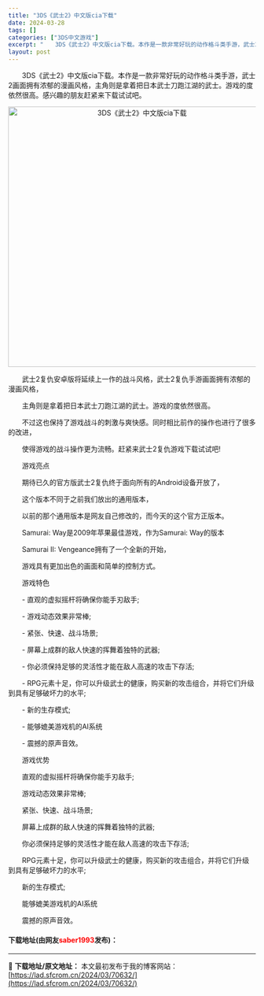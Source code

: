 ```yaml
---
title: "3DS《武士2》中文版cia下载"
date: 2024-03-28
tags: []
categories: ["3DS中文游戏"]
excerpt: "　　3DS《武士2》中文版cia下载。本作是一款非常好玩的动作格斗类手游，武士2画面拥有浓郁的漫画风格，主角则是拿着把日本武士刀跑江湖的武士。游戏的度依然很高。感兴趣的朋友赶紧来下载试试吧。 　　武士2复仇安卓版将延续上一作的战斗风格，武士2复仇手游画面拥有浓郁的漫画风格， 　　主角则是拿着把日本武&hellip;"
layout: post
---
```


 <p>　　3DS《武士2》中文版cia下载。本作是一款非常好玩的动作格斗类手游，武士2画面拥有浓郁的漫画风格，主角则是拿着把日本武士刀跑江湖的武士。游戏的度依然很高。感兴趣的朋友赶紧来下载试试吧。</p> <p align="center"><img align="" border="0" src="https://lad.sfcrom.cn/wp-content/uploads/2024/03/20240328_6605481b528c4.png" width="529" alt="3DS《武士2》中文版cia下载" /></p> <p>　　武士2复仇安卓版将延续上一作的战斗风格，武士2复仇手游画面拥有浓郁的漫画风格，</p> <p>　　主角则是拿着把日本武士刀跑江湖的武士。游戏的度依然很高。</p> <p>　　不过这也保持了游戏战斗的刺激与爽快感。同时相比前作的操作也进行了很多的改进，</p> <p>　　使得游戏的战斗操作更为流畅。赶紧来武士2复仇游戏下载试试吧!</p> <p>　　游戏亮点</p> <p>　　期待已久的官方版武士2复仇终于面向所有的Android设备开放了，</p> <p>　　这个版本不同于之前我们放出的通用版本，</p> <p>　　以前的那个通用版本是网友自己修改的，而今天的这个官方正版本。</p> <p>　　Samurai: Way是2009年苹果最佳游戏，作为Samurai: Way的版本</p> <p>　　Samurai II: Vengeance拥有了一个全新的开始，</p> <p>　　游戏具有更加出色的画面和简单的控制方式。</p> <p>　　游戏特色</p> <p>　　- 直观的虚拟摇杆将确保你能手刃敌手;</p> <p>　　- 游戏动态效果非常棒;</p> <p>　　- 紧张、快速、战斗场景;</p> <p>　　- 屏幕上成群的敌人快速的挥舞着独特的武器;</p> <p>　　- 你必须保持足够的灵活性才能在敌人高速的攻击下存活;</p> <p>　　- RPG元素十足，你可以升级武士的健康，购买新的攻击组合，并将它们升级到具有足够破坏力的水平;</p> <p>　　- 新的生存模式;</p> <p>　　- 能够媲美游戏机的AI系统</p> <p>　　- 震撼的原声音效。</p> <p>　　游戏优势</p> <p>　　直观的虚拟摇杆将确保你能手刃敌手;</p> <p>　　游戏动态效果非常棒;</p> <p>　　紧张、快速、战斗场景;</p> <p>　　屏幕上成群的敌人快速的挥舞着独特的武器;</p> <p>　　你必须保持足够的灵活性才能在敌人高速的攻击下存活;</p> <p>　　RPG元素十足，你可以升级武士的健康，购买新的攻击组合，并将它们升级到具有足够破坏力的水平;</p> <p>　　新的生存模式;</p> <p>　　能够媲美游戏机的AI系统</p> <p>　　震撼的原声音效。</p> <p><h4>下载地址(由网友<font color="red">saber1993</font>发布)：</h4></p> 

---
📖 **下载地址/原文地址：** 本文最初发布于我的博客网站：[https://lad.sfcrom.cn/2024/03/70632/](https://lad.sfcrom.cn/2024/03/70632/)
